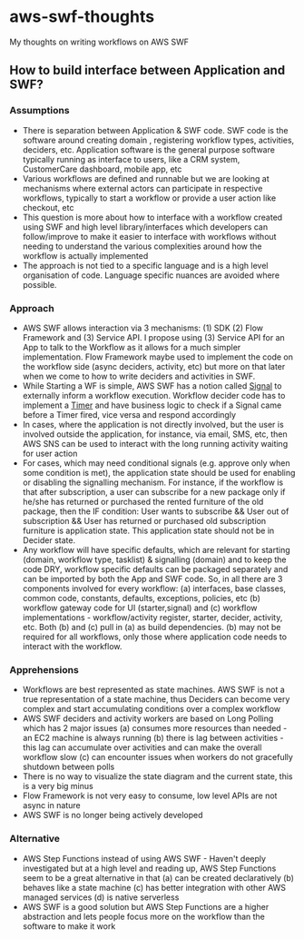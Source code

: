 # aws-swf-thoughts
My thoughts on writing workflows on AWS SWF
## How to build interface between Application and SWF?
### Assumptions
- There is separation between Application & SWF code. SWF code is the software around creating domain , registering workflow types, activities, deciders, etc. Application software is the general purpose software typically running as interface to users, like a CRM system, CustomerCare dashboard, mobile app, etc
- Various workflows are defined and runnable but we are looking at mechanisms where external actors can participate in respective workflows, typically to start a workflow or provide a user action like checkout, etc
- This question is more about how to interface with a workflow created using SWF and high level library/interfaces which developers can follow/improve to make it easier to interface with workflows without needing to understand the various complexities around how the workflow is actually implemented
- The approach is not tied to a specific language and is a high level organisation of code. Language specific nuances are avoided where possible.
### Approach
- AWS SWF allows interaction via 3 mechanisms: (1) SDK (2) Flow Framework and (3) Service API. I propose using (3) Service API for an App to talk to the Workflow as it allows for a much simpler implementation. Flow Framework maybe used to implement the code on the workflow side (async deciders, activity, etc) but more on that later when we come to how to write deciders and activities in SWF.
- While Starting a WF is simple, AWS SWF has a notion called [Signal]( https://docs.aws.amazon.com/amazonswf/latest/developerguide/swf-dg-signals.html) to externally inform a workflow execution. Workflow decider code has to implement a [Timer](https://docs.aws.amazon.com/amazonswf/latest/developerguide/swf-dg-timers.html) and have business logic to check if a Signal came before a Timer fired, vice versa and respond accordingly
- In cases, where the application is not directly involved, but the user is involved outside the application, for instance, via email, SMS, etc, then AWS SNS can be used to interact with the long running activity waiting for user action
- For cases, which may need conditional signals (e.g. approve only when some condition is met), the application state should be used for enabling or disabling the signalling mechanism. For instance, if the workflow is that after subscription, a user can subscribe for a new package only if he/she has returned or purchased the rented furniture of the old package, then the IF condition: User wants to subscribe && User out of subscription && User has returned or purchased old subscription furniture is application state. This application state should not be in Decider state.
- Any workflow will have specific defaults, which are relevant for starting (domain, workflow type, tasklist) & signalling (domain) and to keep the code DRY, workflow specific defaults can be packaged separately and can be imported by both the App and SWF code. So, in all there are 3 components involved for every workflow: (a) interfaces, base classes, common code, constants, defaults, exceptions, policies, etc (b) workflow gateway code for UI (starter,signal) and (c) workflow implementations - workflow/activity register, starter, decider, activity, etc. Both (b) and (c) pull in (a) as build dependencies. (b) may not be required for all workflows, only those where application code needs to interact with the workflow.
### Apprehensions
- Workflows are best represented as state machines. AWS SWF is not a true representation of a state machine, thus Deciders can become very complex and start accumulating conditions over a complex workflow
- AWS SWF deciders and activity workers are based on Long Polling which has 2 major issues (a) consumes more resources than needed - an EC2 machine is always running (b) there is lag between activities - this lag can accumulate over activities and can make the overall workflow slow (c) can encounter issues when workers do not gracefully shutdown between polls
- There is no way to visualize the state diagram and the current state, this is a very big minus
- Flow Framework is not very easy to consume, low level APIs are not async in nature
- AWS SWF is no longer being actively developed
### Alternative
- AWS Step Functions instead of using AWS SWF - Haven't deeply investigated but at a high level and reading up, AWS Step Functions seem to be a great alternative in that (a) can be created declaratively (b) behaves like a state machine (c) has better integration with other AWS managed services (d) is native serverless
- AWS SWF is a good solution but AWS Step Functions are a higher abstraction and lets people focus more on the workflow than the software to make it work
